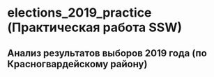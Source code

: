 # elections_2019_practice (Практическая работа SSW)
## Анализ результатов выборов 2019 года (по Красногвардейскому району)
